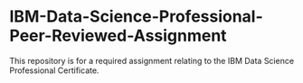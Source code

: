 # IBM-Data-Science-Professional-Peer-Reviewed-Assignment
This repository is for a required assignment relating to the IBM Data Science Professional Certificate.
